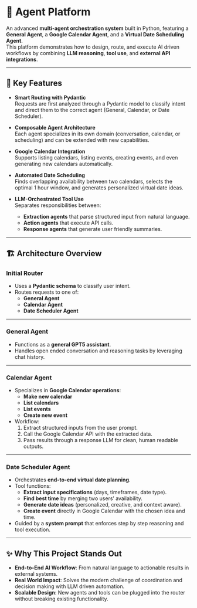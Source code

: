 # 🧠 Agent Platform

An advanced **multi-agent orchestration system** built in Python, featuring a **General Agent**, a **Google Calendar Agent**, and a **Virtual Date Scheduling Agent**.  
This platform demonstrates how to design, route, and execute AI driven workflows by combining **LLM reasoning**, **tool use**, and **external API integrations**.

---

## 🚀 Key Features

- **Smart Routing with Pydantic**  
  Requests are first analyzed through a Pydantic model to classify intent and direct them to the correct agent (General, Calendar, or Date Scheduler).

- **Composable Agent Architecture**  
  Each agent specializes in its own domain (conversation, calendar, or scheduling) and can be extended with new capabilities.

- **Google Calendar Integration**  
  Supports listing calendars, listing events, creating events, and even generating new calendars automatically.

- **Automated Date Scheduling**  
  Finds overlapping availability between two calendars, selects the optimal 1 hour window, and generates personalized virtual date ideas.

- **LLM-Orchestrated Tool Use**  
  Separates responsibilities between:
  - **Extraction agents** that parse structured input from natural language.
  - **Action agents** that execute API calls.
  - **Response agents** that generate user friendly summaries.

---

## 🏗️ Architecture Overview

### Initial Router
- Uses a **Pydantic schema** to classify user intent.
- Routes requests to one of:
  - **General Agent**
  - **Calendar Agent**
  - **Date Scheduler Agent**

---

### General Agent
- Functions as a **general GPT5 assistant**.  
- Handles open ended conversation and reasoning tasks by leveraging chat history.

---

### Calendar Agent
- Specializes in **Google Calendar operations**:
  - **Make new calendar**
  - **List calendars**
  - **List events**
  - **Create new event**
- Workflow:
  1. Extract structured inputs from the user prompt.  
  2. Call the Google Calendar API with the extracted data.  
  3. Pass results through a response LLM for clean, human readable outputs.

---

### Date Scheduler Agent
- Orchestrates **end-to-end virtual date planning**.  
- Tool functions:
  - **Extract input specifications** (days, timeframes, date type).
  - **Find best time** by merging two users’ availability.
  - **Generate date ideas** (personalized, creative, and context aware).
  - **Create event** directly in Google Calendar with the chosen idea and time.
- Guided by a **system prompt** that enforces step by step reasoning and tool execution.

---

## ✨ Why This Project Stands Out

- **End-to-End AI Workflow**: From natural language to actionable results in external systems.  
- **Real World Impact**: Solves the modern challenge of coordination and decision making with LLM driven automation.  
- **Scalable Design**: New agents and tools can be plugged into the router without breaking existing functionality.  

